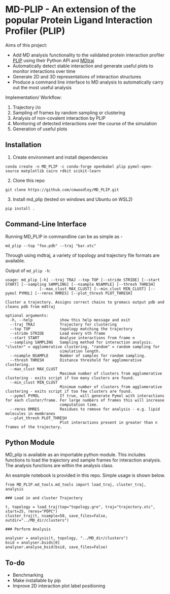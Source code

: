 # MD-PLIP - An extension of the popular Protein Ligand Interaction Profiler (PLIP)

Aims of this project:
* Add MD analysis functionality to the validated protein interaction profiler [PLIP](https://plip-tool.biotec.tu-dresden.de/plip-web/plip/index) using their Python API and [MDtraj](https://github.com/mdtraj/mdtraj)
* Automatically detect stable interaction and generate useful plots to monitor interactions over time
* Generate 2D and 3D representations of interaction structures
* Produce a command line interface to MD analysis to automatically carry out the most useful analysis

Implementation/ Workflow:
1. Trajectory i/o
2. Sampling of frames by random sampling or clustering
3. Analysis of non-covalent interaction by PLIP
4. Monitoring of detected interactions over the course of the simulation
5. Generation of useful plots

## Installation
1. Create environment and install dependencies
```
conda create -n MD_PLIP -c conda-forge openbabel plip pymol-open-source matplotlib cairo rdkit scikit-learn
```
2. Clone this repo
```
git clone https://github.com/cmwoodley/MD_PLIP.git
```
3. Install md_plip (tested on windows and Ubuntu on WSL2)
```
pip install .
```

## Command-Line Interface
Running MD_PLIP in commandline can be as simple as - 
```
md_plip --top "foo.pdb" --traj "bar.xtc"
```
Through using mdtraj, a variety of topology and trajectory file formats are available.

Output of ```md_plip -h```:
```
usage: md_plip [-h] --traj TRAJ --top TOP [--stride STRIDE] [--start START] [--sampling SAMPLING] [--nsample NSAMPLE] [--thresh THRESH]
               [--max_clust MAX_CLUST] [--min_clust MIN_CLUST] [--pymol PYMOL] [--rmres RMRES] [--plot_thresh PLOT_THRESH]

Cluster a trajectory. Assigns correct chains to gromacs output pdb and cleans pdb from mdtraj

optional arguments:
  -h, --help            show this help message and exit
  --traj TRAJ           Trajectory for clustering
  --top TOP             topology matching the trajectory
  --stride STRIDE       Load every nth frame
  --start START         Analyse interactions from frame n
  --sampling SAMPLING   Sampling method for interaction analysis. "cluster" = agglomerative clustering, "random" = random sampling for
                        simulation length.
  --nsample NSAMPLE     Number of samples for random sampling.
  --thresh THRESH       Distance threshold for agglomerative clustering.
  --max_clust MAX_CLUST
                        Maximum number of clusters from agglomerative clustering - exits script if too many clusters are found.
  --min_clust MIN_CLUST
                        Minimum number of clusters from agglomerative clustering - exits script if too few clusters are found.
  --pymol PYMOL         If true, will generate Pymol with interactions for each cluster/frame. For large numbers of frames this will increase
                        computation time.
  --rmres RMRES         Residues to remove for analysis - e.g. lipid molecules in membranes
  --plot_thresh PLOT_THRESH
                        Plot interactions present in greater than n frames of the trajectory.
```

## Python Module

MD_plip is available as an importable python module. This includes functions to load the trajectory and sample frames for interaction analysis. The analysis functions are within the analysis class. 

An example notebook is provided in this repo. Simple usage is shown below.

```
from MD_PLIP.md_tools.md_tools import load_traj, cluster_traj, analysis

### Load in and cluster Trajectory

t, topology = load_traj(top="topology.gro", traj="trajectory.xtc", start=25, rmres="POPC")
cluster_traj(t, nsample=50, save_files=False, outdir="../MD_dir/clusters")

### Perform Analysis

analyser = analysis(t, topology, "../MD_dir/clusters")
bsid = analyser.bsids[0]
analyser.analyse_bsid(bsid, save_files=False)
```

## To-do

- Benchmarking
- Make installable by pip
- Improve 2D interaction plot label positioning
